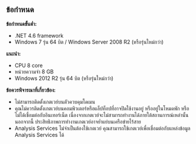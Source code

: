 ## <a name="requirements"></a>ข้อกำหนด
**ข้อกำหนดขั้นต่ำ:**

* .NET 4.6 framework
* Windows 7 รุ่น 64 บิต / Windows Server 2008 R2 (หรือรุ่นใหม่กว่า)

**แนะนำ:**

* CPU 8 core
* หน่วยความจำ 8 GB
* Windows 2012 R2 รุ่น 64 บิต (หรือรุ่นใหม่กว่า)

**ข้อควรพิจารณาที่เกี่ยวข้อง:**

* ไม่สามารถติดตั้งเกตเวย์บนตัวควบคุมโดเมน
* คุณไม่ควรติดตั้งเกตเวย์บนคอมพิวเตอร์หรือแล็ปท็อปที่อาจปิดใช้งานอยู่ หรืออยู่ในโหมดพัก หรือไม่ได้เชื่อมต่อกับอินเทอร์เน็ต เนื่องจากเกตเวย์จะไม่สามารถทำงานได้ภายใต้สถานการณ์เหล่านั้น นอกจากนี้ ประสิทธิภาพการทำงานเกตเวย์อาจย่ำแย่บนเครือข่ายไร้สาย
* Analysis Services ไม่จำเป็นต้องใช้เกตเวย์ คุณสามารถใช้เกตเวย์เพื่อเชื่อมต่อกับแหล่งข้อมูล Analysis Services ได้

